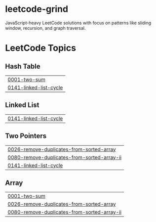# leetcode-grind
JavaScript-heavy LeetCode solutions with focus on patterns like sliding window, recursion, and graph traversal.

<!---LeetCode Topics Start-->
# LeetCode Topics
## Hash Table
|  |
| ------- |
| [0001-two-sum](https://github.com/sankalp-ambulkar-au3/leetcode-grind/tree/master/0001-two-sum) |
| [0141-linked-list-cycle](https://github.com/sankalp-ambulkar-au3/leetcode-grind/tree/master/0141-linked-list-cycle) |
## Linked List
|  |
| ------- |
| [0141-linked-list-cycle](https://github.com/sankalp-ambulkar-au3/leetcode-grind/tree/master/0141-linked-list-cycle) |
## Two Pointers
|  |
| ------- |
| [0026-remove-duplicates-from-sorted-array](https://github.com/sankalp-ambulkar-au3/leetcode-grind/tree/master/0026-remove-duplicates-from-sorted-array) |
| [0080-remove-duplicates-from-sorted-array-ii](https://github.com/sankalp-ambulkar-au3/leetcode-grind/tree/master/0080-remove-duplicates-from-sorted-array-ii) |
| [0141-linked-list-cycle](https://github.com/sankalp-ambulkar-au3/leetcode-grind/tree/master/0141-linked-list-cycle) |
## Array
|  |
| ------- |
| [0001-two-sum](https://github.com/sankalp-ambulkar-au3/leetcode-grind/tree/master/0001-two-sum) |
| [0026-remove-duplicates-from-sorted-array](https://github.com/sankalp-ambulkar-au3/leetcode-grind/tree/master/0026-remove-duplicates-from-sorted-array) |
| [0080-remove-duplicates-from-sorted-array-ii](https://github.com/sankalp-ambulkar-au3/leetcode-grind/tree/master/0080-remove-duplicates-from-sorted-array-ii) |
<!---LeetCode Topics End-->